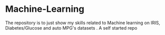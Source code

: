 # Machine-Learning
The repository is to just show my skills related to Machine learning on IRIS, Diabetes/Glucose and auto MPG's datasets  . A self started repo

